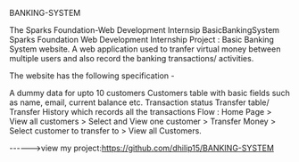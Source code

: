BANKING-SYSTEM

The Sparks Foundation-Web Development Internsip BasicBankingSystem Sparks Foundation Web Development Internship Project : Basic Banking System website. A web application used to tranfer virtual money between multiple users and also record the banking transactions/ activities.

The website has the following specification -

A dummy data for upto 10 customers Customers table with basic fields such as name, email, current balance etc. Transaction status Transfer table/ Transfer History which records all the transactions Flow : Home Page > View all customers > Select and View one customer > Transfer Money > Select customer to transfer to > View all Customers.

------>view my project:https://github.com/dhilip15/BANKING-SYSTEM
